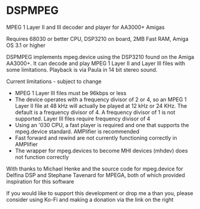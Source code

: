# DSPMPEG
MPEG 1 Layer II and III decoder and player for AA3000+ Amigas

Requires 68030 or better CPU, DSP3210 on board, 2MB Fast RAM, Amiga OS 3.1 or higher

DSPMPEG implements mpeg.device using the DSP3210 found on the Amiga AA3000+.  It can decode and play MPEG 1 Layer II and Layer III files with some limitations.  Playback is via Paula in 14 bit stereo sound.

Current limitations - subject to change
- MPEG 1 Layer III files must be 96kbps or less
- The device operates with a frequency divisor of 2 or 4, so an MPEG 1 Layer II file at 48 kHz will actually be played at 12 kHz or 24 KHz.  The default is a frequency divisor of 4.  A frequency divisor of 1 is not supported.  Layer III files require frequency divisor of 4
- Using an '030 CPU, a fast player is required and one that supports the mpeg.device standard.  AMPlifier is recommended
- Fast forward and rewind are not currently functioning correctly in AMPlifier
- The wrapper for mpeg.devices to become MHI devices (mhdev) does not function correctly


With thanks to Michael Henke and the source code for mpeg.device for Delfina DSP and Stephane Tavenard for MPEGA, both of which provided inspiration for this software 

If you would like to support this development or drop me a than you, please consider using Ko-Fi and making a donation via the link on the right
